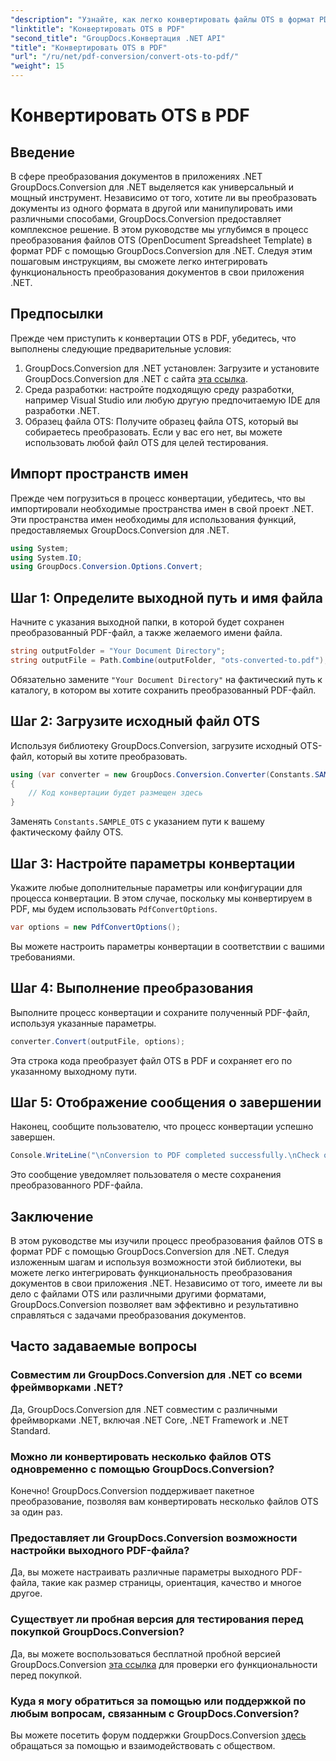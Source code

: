 ```yaml
---
"description": "Узнайте, как легко конвертировать файлы OTS в формат PDF с помощью GroupDocs.Conversion для .NET. Пошаговое руководство включено."
"linktitle": "Конвертировать OTS в PDF"
"second_title": "GroupDocs.Конвертация .NET API"
"title": "Конвертировать OTS в PDF"
"url": "/ru/net/pdf-conversion/convert-ots-to-pdf/"
"weight": 15
---
```


# Конвертировать OTS в PDF

## Введение
В сфере преобразования документов в приложениях .NET GroupDocs.Conversion для .NET выделяется как универсальный и мощный инструмент. Независимо от того, хотите ли вы преобразовать документы из одного формата в другой или манипулировать ими различными способами, GroupDocs.Conversion предоставляет комплексное решение. В этом руководстве мы углубимся в процесс преобразования файлов OTS (OpenDocument Spreadsheet Template) в формат PDF с помощью GroupDocs.Conversion для .NET. Следуя этим пошаговым инструкциям, вы сможете легко интегрировать функциональность преобразования документов в свои приложения .NET.
## Предпосылки
Прежде чем приступить к конвертации OTS в PDF, убедитесь, что выполнены следующие предварительные условия:
1. GroupDocs.Conversion для .NET установлен: Загрузите и установите GroupDocs.Conversion для .NET с сайта [эта ссылка](https://releases.groupdocs.com/conversion/net/).
2. Среда разработки: настройте подходящую среду разработки, например Visual Studio или любую другую предпочитаемую IDE для разработки .NET.
3. Образец файла OTS: Получите образец файла OTS, который вы собираетесь преобразовать. Если у вас его нет, вы можете использовать любой файл OTS для целей тестирования.

## Импорт пространств имен
Прежде чем погрузиться в процесс конвертации, убедитесь, что вы импортировали необходимые пространства имен в свой проект .NET. Эти пространства имен необходимы для использования функций, предоставляемых GroupDocs.Conversion для .NET.
```csharp
using System;
using System.IO;
using GroupDocs.Conversion.Options.Convert;
```
## Шаг 1: Определите выходной путь и имя файла
Начните с указания выходной папки, в которой будет сохранен преобразованный PDF-файл, а также желаемого имени файла.
```csharp
string outputFolder = "Your Document Directory";
string outputFile = Path.Combine(outputFolder, "ots-converted-to.pdf");
```
Обязательно замените `"Your Document Directory"` на фактический путь к каталогу, в котором вы хотите сохранить преобразованный PDF-файл.
## Шаг 2: Загрузите исходный файл OTS
Используя библиотеку GroupDocs.Conversion, загрузите исходный OTS-файл, который вы хотите преобразовать.
```csharp
using (var converter = new GroupDocs.Conversion.Converter(Constants.SAMPLE_OTS))
{
    // Код конвертации будет размещен здесь
}
```
Заменять `Constants.SAMPLE_OTS` с указанием пути к вашему фактическому файлу OTS.
## Шаг 3: Настройте параметры конвертации
Укажите любые дополнительные параметры или конфигурации для процесса конвертации. В этом случае, поскольку мы конвертируем в PDF, мы будем использовать `PdfConvertOptions`.
```csharp
var options = new PdfConvertOptions();
```
Вы можете настроить параметры конвертации в соответствии с вашими требованиями.
## Шаг 4: Выполнение преобразования
Выполните процесс конвертации и сохраните полученный PDF-файл, используя указанные параметры.
```csharp
converter.Convert(outputFile, options);
```
Эта строка кода преобразует файл OTS в PDF и сохраняет его по указанному выходному пути.
## Шаг 5: Отображение сообщения о завершении
Наконец, сообщите пользователю, что процесс конвертации успешно завершен.
```csharp
Console.WriteLine("\nConversion to PDF completed successfully.\nCheck output in {0}", outputFolder);
```
Это сообщение уведомляет пользователя о месте сохранения преобразованного PDF-файла.

## Заключение
В этом руководстве мы изучили процесс преобразования файлов OTS в формат PDF с помощью GroupDocs.Conversion для .NET. Следуя изложенным шагам и используя возможности этой библиотеки, вы можете легко интегрировать функциональность преобразования документов в свои приложения .NET. Независимо от того, имеете ли вы дело с файлами OTS или различными другими форматами, GroupDocs.Conversion позволяет вам эффективно и результативно справляться с задачами преобразования документов.
## Часто задаваемые вопросы
### Совместим ли GroupDocs.Conversion для .NET со всеми фреймворками .NET?
Да, GroupDocs.Conversion для .NET совместим с различными фреймворками .NET, включая .NET Core, .NET Framework и .NET Standard.
### Можно ли конвертировать несколько файлов OTS одновременно с помощью GroupDocs.Conversion?
Конечно! GroupDocs.Conversion поддерживает пакетное преобразование, позволяя вам конвертировать несколько файлов OTS за один раз.
### Предоставляет ли GroupDocs.Conversion возможности настройки выходного PDF-файла?
Да, вы можете настраивать различные параметры выходного PDF-файла, такие как размер страницы, ориентация, качество и многое другое.
### Существует ли пробная версия для тестирования перед покупкой GroupDocs.Conversion?
Да, вы можете воспользоваться бесплатной пробной версией GroupDocs.Conversion [эта ссылка](https://releases.groupdocs.com/) для проверки его функциональности перед покупкой.
### Куда я могу обратиться за помощью или поддержкой по любым вопросам, связанным с GroupDocs.Conversion?
Вы можете посетить форум поддержки GroupDocs.Conversion [здесь](https://forum.groupdocs.com/c/conversion/11) обращаться за помощью и взаимодействовать с обществом.